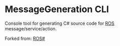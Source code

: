 # MessageGeneration CLI

Console tool for generating C# source code for [ROS](http://www.ros.org/) message/service/action.

Forked from: [ROS#](https://github.com/siemens/ros-sharp)
